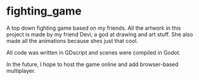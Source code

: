 # fighting_game

A top down fighting game based on my friends. All the artwork in this project is made by my friend Devi, a god at drawing and art stuff. She also made all the animations because shes just that cool.

All code was written in GDscript and scenes were compiled in Godot. 

In the future, I hope to host the game online and add browser-based multiplayer.

